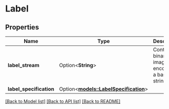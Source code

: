 # Label

## Properties

Name | Type | Description | Notes
------------ | ------------- | ------------- | -------------
**label_stream** | Option<**String**> | Contains binary image data encoded as a base-64 string. | [optional]
**label_specification** | Option<[**models::LabelSpecification**](LabelSpecification.md)> |  | [optional]

[[Back to Model list]](../README.md#documentation-for-models) [[Back to API list]](../README.md#documentation-for-api-endpoints) [[Back to README]](../README.md)


